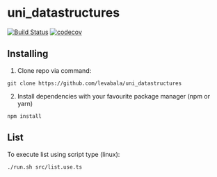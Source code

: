 # uni_datastructures
[![Build Status](https://travis-ci.com/levabala/uni_datastructures.svg?branch=master)](https://travis-ci.com/levabala/uni_datastructures)
[![codecov](https://codecov.io/gh/levabala/uni_datastructures/branch/master/graph/badge.svg)](https://codecov.io/gh/levabala/uni_datastructures)

## Installing

1. Clone repo via command: 

`git clone https://github.com/levabala/uni_datastructures`

2. Install dependencies with your favourite package manager (npm or yarn)

`npm install`

## List
To execute list using script type (linux):

`./run.sh src/list.use.ts`